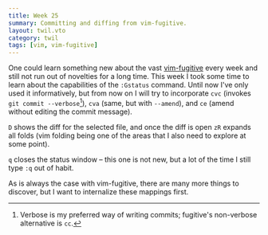 ```yaml
---
title: Week 25
summary: Committing and diffing from vim-fugitive.
layout: twil.vto
category: twil
tags: [vim, vim-fugitive]
---
```


One could learn something new about the vast [vim-fugitive][] every week and
still not run out of novelties for a long time. This week I took some time to
learn about the capabilities of the `:Gstatus` command. Until now I've only
used it informatively, but from now on I will try to incorporate `cvc`
(invokes `git commit --verbose`[^1]), `cva` (same, but with `--amend`), and
`ce` (amend without editing the commit message).

`D` shows the diff for the selected file, and once the diff is open `zR`
expands all folds (vim folding being one of the areas that I also need to
explore at some point).

`q` closes the status window – this one is not new, but a lot of the time I
still type `:q` out of habit.

As is always the case with vim-fugitive, there are many more things to
discover, but I want to internalize these mappings first.

[vim-fugitive]: https://github.com/tpope/vim-fugitive
[^1]: Verbose is my preferred way of writing commits; fugitive's non-verbose alternative is `cc`.
